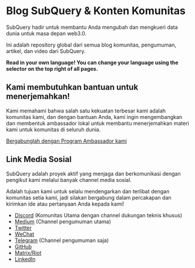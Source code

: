 # Blog SubQuery & Konten Komunitas

SubQuery hadir untuk membantu Anda mengubah dan mengkueri data dunia untuk masa depan web3.0.

Ini adalah repository global dari semua blog komunitas, pengumuman, artikel, dan video dari SubQuery.

**Read in your own language! You can change your language using the selector on the top right of all pages.**

## Kami membutuhkan bantuan untuk menerjemahkan!

Kami memahami bahwa salah satu kekuatan terbesar kami adalah komunitas kami, dan dengan bantuan Anda, kami ingin mengembangkan dan membentuk ambassador lokal untuk membantu menerjemahkan materi kami untuk komunitas di seluruh dunia.

[Bergabunglah dengan Program Ambassador kami](https://doc.subquery.network/miscellaneous/ambassadors.html)

## Link Media Sosial

SubQuery adalah proyek aktif yang menjaga dan berkomunikasi dengan pengikut kami melalui banyak channel media sosial.

Adalah tujuan kami untuk selalu mendengarkan dan terlibat dengan komunitas setia kami, jadi silakan bergabung dalam percakapan dan kirimkan ide atau pertanyaan Anda kepada kami!

- [Discord](https://discord.com/invite/78zg8aBSMG) (Komunitas Utama dengan channel dukungan teknis khusus)
- [Medium](https://subquery.medium.com) (Channel pengumuman utama)
- [Twitter](https://twitter.com/subquerynetwork)
- [WeChat]()
- [Telegram](https://t.me/subquerynetwork) (Channel pengumuman saja)
- [GitHub](https://github.com/SubQuery/subql)
- [Matrix/Riot](https://matrix.to/#/#subquery:matrix.org)
- [LinkedIn](https://www.linkedin.com/company/subquery)
